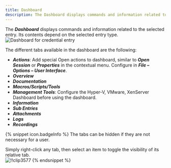 ```yaml
---
title: Dashboard
description: The Dashboard displays commands and information related to the selected entry. Its contents depend on the selected entry type.
---
```

The ***Dashboard*** displays commands and information related to the selected entry. Its contents depend on the selected entry type.  
![Dashboard for credential entry](https://webdevolutions.azureedge.net/docs/en/rdm/windows/clip3576.png) 

The different tabs available in the dashboard are the following:  

* ***Actions***: Add special Open actions to dashboard, similar to ***Open Session*** or ***Properties*** in the contextual menu. Configure in ***File – Options – User Interface***. 
* ***Overview*** 
* ***Documentation*** 
* ***Macros/Scripts/Tools*** 
* ***Management Tools***: Configure the Hyper-V, VMware, XenServer Dashboard before using the dashboard. 
* ***Information*** 
* ***Sub Entries*** 
* ***Attachments*** 
* ***Logs*** 
* ***Recordings*** 

{% snippet icon.badgeInfo %} 
The tabs can be hidden if they are not necessary for a user.  

Simply right-click any tab, then select an item to toggle the visibility of its relative tab.  
![!!clip3577](https://webdevolutions.azureedge.net/docs/en/rdm/windows/clip3577.png) 
{% endsnippet %}
 